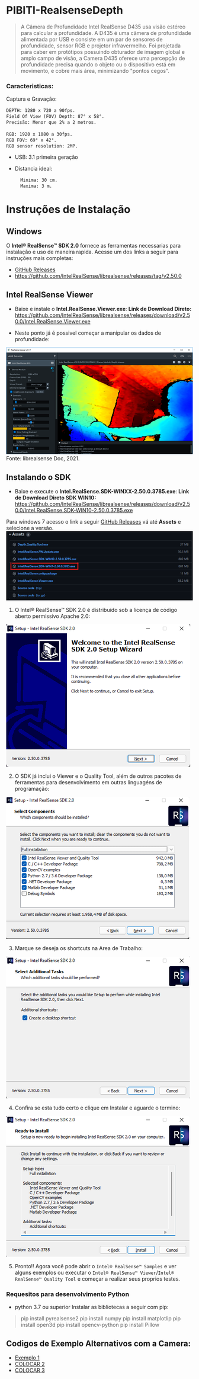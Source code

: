 # PIBITI-RealsenseDepth

> A Câmera de Profundidade Intel RealSense D435 usa visão estéreo para calcular a profundidade. A D435 é uma câmera de profundidade alimentada por USB e consiste em um par de sensores de profundidade, sensor RGB e projetor infravermelho. Foi projetada para caber em protótipos possuindo obturador de imagem global e amplo campo de visão, a Camera D435 oferece uma percepção de profundidade precisa quando o objeto ou o dispositivo está em movimento, e cobre mais área, minimizando "pontos cegos".

### Caracteristicas:
Captura e Gravação: 

    DEPTH: 1280 x 720 a 90fps.
    Field Of View (FOV) Depth: 87° x 58°.
    Precisão: Menor que 2% a 2 metros.
    
    RGB: 1920 x 1080 a 30fps. 
    RGB FOV: 69° x 42°. 
    RGB sensor resolution: 2MP.

- USB: 3.1 primeira geração
- Distancia ideal:

        Minima: 30 cm.
        Maxima: 3 m.
    
# Instruções de Instalação 

## Windows

O **Intel® RealSense™ SDK 2.0** fornece as ferramentas necessarias para instalação e uso de maneira rapida. Acesse um dos links a seguir para instruções mais completas: 
- [GitHub Releases](https://github.com/IntelRealSense/librealsense/releases)
- https://github.com/IntelRealSense/librealsense/releases/tag/v2.50.0

## Intel RealSense Viewer

- Baixe e instale o **Intel.RealSense.Viewer.exe**:
**Link de Download Direto:** https://github.com/IntelRealSense/librealsense/releases/download/v2.50.0/Intel.RealSense.Viewer.exe

- Neste ponto já é possivel começar a manipular os dados de profundidade:
<img src = "https://github.com/IntelRealSense/librealsense/blob/development/doc/img/windows_viewer_preview.PNG?raw=true">
Fonte: librealsense Doc, 2021.

## Instalando o SDK
* Baixe e execute o **Intel.RealSense.SDK-WINXX-2.50.0.3785.exe**:
**Link de Download Direto SDK WIN10:** https://github.com/IntelRealSense/librealsense/releases/download/v2.50.0/Intel.RealSense.SDK-WIN10-2.50.0.3785.exe

Para windows 7 acesso o link a seguir [GitHub Releases](https://github.com/IntelRealSense/librealsense/releases) vá até **Assets** e selecione a versão.
![instalacao](./img/Instalacao.png)

1.  O Intel® RealSense™ SDK 2.0 é distribuído sob a licença de código aberto permissivo Apache 2.0:

![Passo 1](./img/passo_1.png)

2.  O SDK já inclui o Viewer e o Quality Tool, além de outros pacotes de ferramentas para desenvolvimento em outras linguagéns de programação:

![Passo 2](./img/passo_2.png)

3. Marque se deseja os shortcuts na Area de Trabalho:

![Passo 3](./img/passo_3.png)

4. Confira se esta tudo certo e clique em Instalar e aguarde o termino:

![Passo 4](./img/passo_4.png)


5. Pronto!!
Agora você pode abrir o `Intel® RealSense™ Samples` e ver alguns exemplos ou executar o `Intel® RealSense™ Viewer`/`Intel® RealSense™ Quality Tool` e começar a realizar seus proprios testes.

### Requesitos para desenvolvimento Python
- python 3.7 ou superior
Instalar as bibliotecas a seguir com pip:
>    pip install pyrealsense2
    pip install numpy
    pip install matplotlip
    pip install open3d
    pip install opencv-python
    pip install Pillow

## Codigos de Exemplo Alternativos com a Camera:
- [Exemplo 1](./src/tracking.py)
- [COLOCAR 2](./src/tracking.py)
- [COLOCAR 3](./src/tracking.py)
